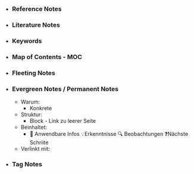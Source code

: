 - ### Reference Notes
- ### Literature Notes
- ### Keywords
- ### Map of Contents - MOC
- ### Fleeting Notes
- ### Evergreen Notes / Permanent Notes
	- Warum:
		- Konkrete
	- Struktur:
		- Block - Link zu leerer Seite
	- Beinhaltet:
		- 🔨 Anwendbare Infos 💡Erkenntnisse 🔍 Beobachtungen ❓Nächste Schriite
	- Verlinkt mit:
- ### Tag Notes
